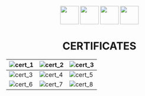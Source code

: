 <p id="downloads" align="center">
	<img src="https://github.com/larrymahumot/ishall21/blob/main/Certificates/logo/IBM_logo_in.jpg" height="50px"/>
	<img src="https://github.com/larrymahumot/ishall21/blob/main/Certificates/logo/cisco_corporate_logo_blue2.jpg" height="50px"/>
	<img src="https://github.com/larrymahumot/ishall21/blob/main/Certificates/logo/feature-aws.jpg" height="50px"/>
	<img src="https://github.com/larrymahumot/ishall21/blob/main/Certificates/logo/new-microsoft-logo-square-large.jpg" height="50px"/>
	<h1 align="center">CERTIFICATES</h1>
</p>


| ![cert_1][01] | ![cert_2][02] | ![cert_3][03] |
| --- | --- | --- |
| ![cert_3][04] | ![cert_4][05] | ![cert_5][06] |
| ![cert_6][07] | ![cert_7][08] | ![cert_8][09] |


[//]: #ImageLinks
[01]: https://github.com/larrymahumot/Certificates/Certificates/Introduction%20to%20Cybersecurity%20Certificate.jpg
[02]: https://github.com/larrymahumot/Certificates/Certificates/NDG%20Linux%20Unhatched%20Certificate.jpg
[03]: https://github.com/larrymahumot/Certificates/Certificates/NDG%20Linux%20Essentials%20Certificate.jpg
[04]: https://github.com/larrymahumot/Certificates/viewcert/Azure%20Administrator.jpg
[05]: https://github.com/larrymahumot/Certificates/Certificates/Certificate%20Of%20Completion_CCNP%20Troubleshooting%20300135%20Cert%20Prep.jpg
[06]: https://github.com/larrymahumot/Certificates/Certificates/Certificate%20Of%20Completion_Cisco%20CCNA%20200301%20Cert%20Prep%20Network%20Fundamentals%20and%20Access.jpg
[07]: https://github.com/larrymahumot/Certificates/Certificates/Certificate%20Of%20Completion_CompTIA%20Security%20SY0501%20Cert%20Prep%201%20Threats%20Attacks%20and%20Vulnerabilities.jpg
[08]: https://github.com/larrymahumot/Certificates/Certificates/Certificate%20Of%20Completion_Networking%20Foundations%20Networking%20Basics%202015.jpg
[09]: https://github.com/larrymahumot/Certificates/Certificates/Certificate%20Of%20Completion_Networking%20Foundations%20Networking%20Basics%202015.jpg






